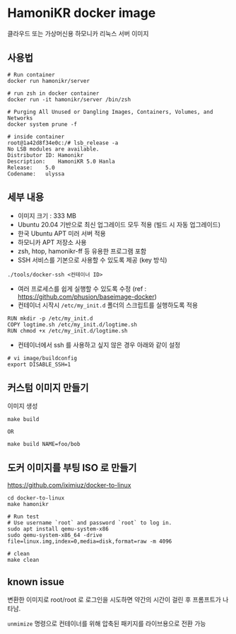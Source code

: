 # HamoniKR docker image
클라우드 또는 가상머신용 하모니카 리눅스 서버 이미지

## 사용법
```
# Run container
docker run hamonikr/server

# run zsh in docker container
docker run -it hamonikr/server /bin/zsh

# Purging All Unused or Dangling Images, Containers, Volumes, and Networks
docker system prune -f

# inside container
root@1a42d8f34e0c:/# lsb_release -a
No LSB modules are available.
Distributor ID:	Hamonikr
Description:	HamoniKR 5.0 Hanla
Release:	5.0
Codename:	ulyssa
```

## 세부 내용
* 이미지 크기 : 333 MB
* Ubuntu 20.04 기반으로 최신 업그레이드 모두 적용 (빌드 시 자동 업그레이드)
* 한국 Ubuntu APT 미러 서버 적용
* 하모니카 APT 저장소 사용
* zsh, htop, hamonikr-ff 등 유용한 프로그램 포함
* SSH 서비스를 기본으로 사용할 수 있도록 제공 (key 방식)
```
./tools/docker-ssh <컨테이너 ID>
```
* 여러 프로세스를 쉽게 실행할 수 있도록 수정 (ref : https://github.com/phusion/baseimage-docker)
* 컨테이너 시작시 `/etc/my_init.d` 폴더의 스크립트를 실행하도록 적용
```
RUN mkdir -p /etc/my_init.d
COPY logtime.sh /etc/my_init.d/logtime.sh
RUN chmod +x /etc/my_init.d/logtime.sh
```

* 컨테이너에서 ssh 를 사용하고 싶지 않은 경우 아래와 같이 설정
```
# vi image/buildconfig
export DISABLE_SSH=1
```

## 커스텀 이미지 만들기
이미지 생성
```
make build 

OR

make build NAME=foo/bob
```
## 도커 이미지를 부팅 ISO 로 만들기
https://github.com/iximiuz/docker-to-linux

```
cd docker-to-linux
make hamonikr

# Run test
# Use username `root` and password `root` to log in.
sudo apt install qemu-system-x86
sudo qemu-system-x86_64 -drive file=linux.img,index=0,media=disk,format=raw -m 4096

# clean
make clean
```

## known issue

변환한 이미지로 root/root 로 로그인을 시도하면 약간의 시간이 걸린 후 프롬프트가 나타남.

`unmimize` 명령으로 컨테이너를 위해 압축된 패키지를 라이브용으로 전환 가능